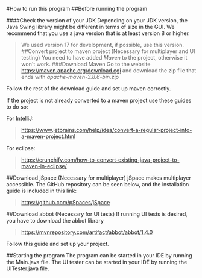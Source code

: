 #How to run this program
##Before running the program

####Check the version of your JDK
Depending on your JDK version, the Java Swing library might
be different in terms of size in the GUI. 
We recommend that you use a java version that is at least version
8 or higher. 
> We used version 17 for development, if possible, use 
this version.
##Convert project to maven project (Necessary for multiplayer and UI testing)
You need to have added _Maven_ to the project, otherwise
it won't work.
###Download Maven 
Go to the website https://maven.apache.org/download.cgi and download
the zip file that ends with _apache-maven-3.8.6-bin.zip_

Follow the rest of the download guide and set up maven correctly.

If the project is not already converted to a maven project use these guides to do so:

For IntelliJ:
> https://www.jetbrains.com/help/idea/convert-a-regular-project-into-a-maven-project.html

For eclipse: 
> https://crunchify.com/how-to-convert-existing-java-project-to-maven-in-eclipse/

##Download jSpace (Necessary for multiplayer)
jSpace makes multiplayer accessible.
The GitHub repository can be seen below, and the installation guide
is included in this link:
> https://github.com/pSpaces/jSpace

##Download abbot (Necessary for UI tests)
If running UI tests is desired, you have to download the abbot
library

> https://mvnrepository.com/artifact/abbot/abbot/1.4.0

Follow this guide and set up your project.

##Starting the program
The program can be started in your IDE by running the Main.java file.
The UI tester can be started in your IDE by running the UITester.java file.
